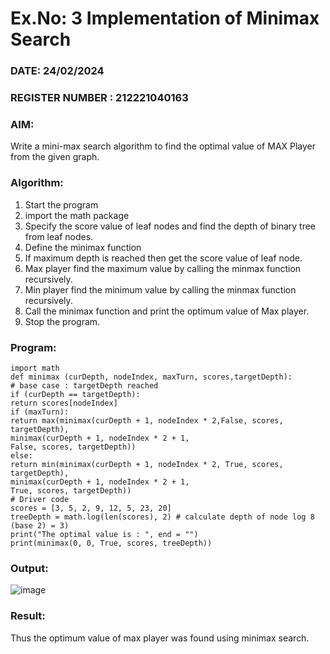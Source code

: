 # Ex.No: 3  Implementation of Minimax Search
### DATE: 24/02/2024                                                                           
### REGISTER NUMBER : 212221040163
### AIM: 
Write a mini-max search algorithm to find the optimal value of MAX Player from the given graph.
### Algorithm:
1. Start the program
2. import the math package
3. Specify the score value of leaf nodes and find the depth of binary tree from leaf nodes.
4. Define the minimax function
5. If maximum depth is reached then get the score value of leaf node.
6. Max player find the maximum value by calling the minmax function recursively.
7. Min player find the minimum value by calling the minmax function recursively.
8. Call the minimax function  and print the optimum value of Max player.
9. Stop the program. 

### Program:
```
import math
def minimax (curDepth, nodeIndex, maxTurn, scores,targetDepth):
# base case : targetDepth reached
if (curDepth == targetDepth):
return scores[nodeIndex]
if (maxTurn):
return max(minimax(curDepth + 1, nodeIndex * 2,False, scores, targetDepth),
minimax(curDepth + 1, nodeIndex * 2 + 1,
False, scores, targetDepth))
else:
return min(minimax(curDepth + 1, nodeIndex * 2, True, scores, targetDepth),
minimax(curDepth + 1, nodeIndex * 2 + 1,
True, scores, targetDepth))
# Driver code
scores = [3, 5, 2, 9, 12, 5, 23, 20]
treeDepth = math.log(len(scores), 2) # calculate depth of node log 8 (base 2) = 3)
print("The optimal value is : ", end = "")
print(minimax(0, 0, True, scores, treeDepth))
```








### Output:

![image](https://github.com/srivarshan123/BFS/assets/103185133/a7c57d57-0a4d-4f14-ae62-7cf4c012e471)



### Result:
Thus the optimum value of max player was found using minimax search.
